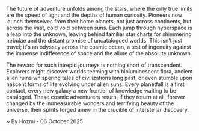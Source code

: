 
The future of adventure unfolds among the stars, where the only true limits are the speed of light and the depths of human curiosity. Pioneers now launch themselves from their home planets, not just across continents, but across the vast, cold void between suns. Each jump through hyperspace is a leap into the unknown, leaving behind familiar star charts for shimmering nebulae and the distant promise of uncatalogued worlds. This isn't just travel; it's an odyssey across the cosmic ocean, a test of ingenuity against the immense indifference of space and the allure of the absolute unknown.

The reward for such intrepid journeys is nothing short of transcendent. Explorers might discover worlds teeming with bioluminescent flora, ancient alien ruins whispering tales of civilizations long past, or even stumble upon nascent forms of life evolving under alien suns. Every planetfall is a first contact, every new galaxy a new frontier of knowledge waiting to be cataloged. These cosmic adventurers return, if they return at all, forever changed by the immeasurable wonders and terrifying beauty of the universe, their spirits forged anew in the crucible of interstellar discovery.

~ By Hozmi - 06 October 2025
